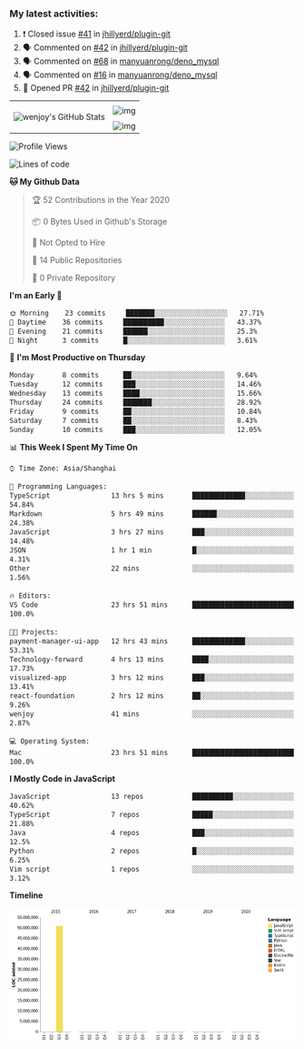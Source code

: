 ### My latest activities:

<!--START_SECTION:activity-->
1. ❗️ Closed issue [#41](https://github.com//jhillyerd/plugin-git/issues/41) in [jhillyerd/plugin-git](https://github.com//jhillyerd/plugin-git)
2. 🗣 Commented on [#42](https://github.com//jhillyerd/plugin-git/issues/42) in [jhillyerd/plugin-git](https://github.com//jhillyerd/plugin-git)
3. 🗣 Commented on [#68](https://github.com//manyuanrong/deno_mysql/issues/68) in [manyuanrong/deno_mysql](https://github.com//manyuanrong/deno_mysql)
4. 🗣 Commented on [#16](https://github.com//manyuanrong/deno_mysql/issues/16) in [manyuanrong/deno_mysql](https://github.com//manyuanrong/deno_mysql)
5. 💪 Opened PR [#42](https://github.com//jhillyerd/plugin-git/pull/42) in [jhillyerd/plugin-git](https://github.com//jhillyerd/plugin-git)
<!--END_SECTION:activity-->

<table>
  <tr style="padding: 20px;">
    <td rowspan="3">
      <img src="https://github-readme-stats.vercel.app/api?theme=cobalt&username=wenjoy&show_icons=true&count_private=true&line_height=35" alt="wenjoy's GitHub Stats" />
    </td>
    <td>
      <img align="middle" src="https://github-readme-stats.vercel.app/api/pin/?username=wenjoy&repo=deno_mysql&theme=gruvbox" alt="img" />
    </td>
  </tr>
  <tr>
    <td>
      <img align="middle" src="https://github-readme-stats.vercel.app/api/pin/?username=wenjoy&repo=plugin-git&theme=gruvbox" alt="img" />
    </td>
  </tr>
</table>

<!-- <a href="https://codestats.net/users/wenjoy">
  <img src='https://codestats-readme.wenjoy.cn/history-graph/wenjoy?width=850&height=300&timezone=08:00&history_days=21&max_languages=9&language_colors=["3e4053","f15854","5da5da","faa43a","60bd68","f17cb0","b2912f","decf3f","b276b2","808080"]' alt="wenjoy's Code::Stats history graph" />
</a> -->

<!--START_SECTION:waka-->
![Profile Views](http://img.shields.io/badge/Profile%20Views-168-blue)

![Lines of code](https://img.shields.io/badge/From%20Hello%20World%20I%27ve%20Written-9.4%20million%20lines%20of%20code-blue)

**🐱 My Github Data** 

> 🏆 52 Contributions in the Year 2020
 > 
> 📦 0 Bytes Used in Github's Storage 
 > 
> 🚫 Not Opted to Hire
 > 
> 📜 14 Public Repositories
 > 
> 🔑 0 Private Repository 
 > 
**I'm an Early 🐤** 

```text
🌞 Morning    23 commits     ███████░░░░░░░░░░░░░░░░░░   27.71% 
🌆 Daytime    36 commits     ██████████░░░░░░░░░░░░░░░   43.37% 
🌃 Evening    21 commits     ██████░░░░░░░░░░░░░░░░░░░   25.3% 
🌙 Night      3 commits      █░░░░░░░░░░░░░░░░░░░░░░░░   3.61%

```
📅 **I'm Most Productive on Thursday** 

```text
Monday       8 commits      ██░░░░░░░░░░░░░░░░░░░░░░░   9.64% 
Tuesday      12 commits     ███░░░░░░░░░░░░░░░░░░░░░░   14.46% 
Wednesday    13 commits     ████░░░░░░░░░░░░░░░░░░░░░   15.66% 
Thursday     24 commits     ███████░░░░░░░░░░░░░░░░░░   28.92% 
Friday       9 commits      ██░░░░░░░░░░░░░░░░░░░░░░░   10.84% 
Saturday     7 commits      ██░░░░░░░░░░░░░░░░░░░░░░░   8.43% 
Sunday       10 commits     ███░░░░░░░░░░░░░░░░░░░░░░   12.05%

```


📊 **This Week I Spent My Time On** 

```text
⌚︎ Time Zone: Asia/Shanghai

💬 Programming Languages: 
TypeScript               13 hrs 5 mins       █████████████░░░░░░░░░░░░   54.84% 
Markdown                 5 hrs 49 mins       ██████░░░░░░░░░░░░░░░░░░░   24.38% 
JavaScript               3 hrs 27 mins       ███░░░░░░░░░░░░░░░░░░░░░░   14.48% 
JSON                     1 hr 1 min          █░░░░░░░░░░░░░░░░░░░░░░░░   4.31% 
Other                    22 mins             ░░░░░░░░░░░░░░░░░░░░░░░░░   1.56%

🔥 Editors: 
VS Code                  23 hrs 51 mins      █████████████████████████   100.0%

🐱‍💻 Projects: 
payment-manager-ui-app   12 hrs 43 mins      █████████████░░░░░░░░░░░░   53.31% 
Technology-forward       4 hrs 13 mins       ████░░░░░░░░░░░░░░░░░░░░░   17.73% 
visualized-app           3 hrs 12 mins       ███░░░░░░░░░░░░░░░░░░░░░░   13.41% 
react-foundation         2 hrs 12 mins       ██░░░░░░░░░░░░░░░░░░░░░░░   9.26% 
wenjoy                   41 mins             ░░░░░░░░░░░░░░░░░░░░░░░░░   2.87%

💻 Operating System: 
Mac                      23 hrs 51 mins      █████████████████████████   100.0%

```

**I Mostly Code in JavaScript** 

```text
JavaScript               13 repos            ██████████░░░░░░░░░░░░░░░   40.62% 
TypeScript               7 repos             █████░░░░░░░░░░░░░░░░░░░░   21.88% 
Java                     4 repos             ███░░░░░░░░░░░░░░░░░░░░░░   12.5% 
Python                   2 repos             █░░░░░░░░░░░░░░░░░░░░░░░░   6.25% 
Vim script               1 repos             ░░░░░░░░░░░░░░░░░░░░░░░░░   3.12%

```


**Timeline**

![Chart not found](https://github.com/wenjoy/wenjoy/blob/master/charts/bar_graph.png) 


<!--END_SECTION:waka-->
